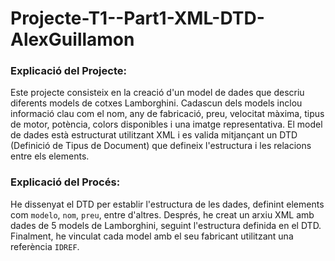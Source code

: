 # Projecte-T1--Part1-XML-DTD-AlexGuillamon

### Explicació del Projecte:
Este projecte consisteix en la creació d'un model de dades que descriu diferents models de cotxes Lamborghini. Cadascun dels models inclou informació clau com el nom, any de fabricació, preu, velocitat màxima, tipus de motor, potència, colors disponibles i una imatge representativa. El model de dades està estructurat utilitzant XML i es valida mitjançant un DTD (Definició de Tipus de Document) que defineix l'estructura i les relacions entre els elements.

### Explicació del Procés:
He dissenyat el DTD per establir l'estructura de les dades, definint elements com `modelo`, `nom`, `preu`, entre d'altres. Després, he creat un arxiu XML amb dades de 5 models de Lamborghini, seguint l'estructura definida en el DTD. Finalment, he vinculat cada model amb el seu fabricant utilitzant una referència `IDREF`.
